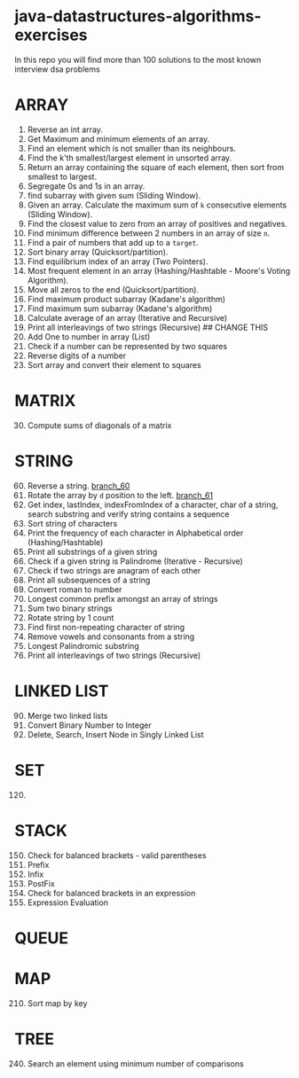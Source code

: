 # java-datastructures-algorithms-exercises
In this repo you will find more than 100 solutions to the most known interview dsa problems


# ARRAY
1. Reverse an int array.
2. Get Maximum and minimum elements of an array.
3. Find an element which is not smaller than its neighbours.
4. Find the k'th smallest/largest element in unsorted array.
5. Return an array containing the square of each element, then sort from smallest to largest.
6. Segregate 0s and 1s in an array.
7. find subarray with given sum (Sliding Window).
8. Given an array. Calculate the maximum sum of `k` consecutive elements (Sliding Window).
9. Find the closest value to zero from an array of positives and negatives.
10. Find minimum difference between 2 numbers in an array of size `n`.
11. Find a pair of numbers that add up to a `target`.
12. Sort binary array (Quicksort/partition).
13. Find equilibrium index of an array (Two Pointers).
14. Most frequent element in an array (Hashing/Hashtable - Moore's Voting Algorithm).
15. Move all zeros to the end (Quicksort/partition).
16. Find maximum product subarray (Kadane's algorithm)
17. Find maximum sum subarray (Kadane's algorithm)
18. Calculate average of an array (Iterative and Recursive)
19. Print all interleavings of two strings (Recursive) ## CHANGE THIS
20. Add One to number in array (List)
21. Check if a number can be represented by two squares
22. Reverse digits of a number
23. Sort array and convert their element to squares


# MATRIX
30. Compute sums of diagonals of a matrix


# STRING
60. Reverse a string. [branch_60](https://github.com/CarlitosDroid/java-datastructures-algorithms-exercises/tree/exercise_60)
61. Rotate the array by `d` position to the left. [branch_61](https://github.com/CarlitosDroid/java-datastructures-algorithms-exercises/tree/exercise_61)
62. Get index, lastIndex, indexFromIndex of a character, char of a string, search substring and verify string contains a sequence
63. Sort string of characters
64. Print the frequency of each character in Alphabetical order (Hashing/Hashtable)
65. Print all substrings of a given string
66. Check if a given string is Palindrome (Iterative - Recursive)
67. Check if two strings are anagram of each other
68. Print all subsequences of a string
69. Convert roman to number
70. Longest common prefix amongst an array of strings
71. Sum two binary strings
72. Rotate string by 1 count
73. Find first non-repeating character of string
74. Remove vowels and consonants from a string
75. Longest Palindromic substring
76. Print all interleavings of two strings (Recursive)

# LINKED LIST
90. Merge two linked lists
91. Convert Binary Number to Integer
92. Delete, Search, Insert Node in Singly Linked List

# SET
120.

# STACK
150. Check for balanced brackets - valid parentheses
151. Prefix
152. Infix
153. PostFix
154. Check for balanced brackets in an expression
155. Expression Evaluation

# QUEUE

# MAP
210. Sort map by key

# TREE
240. Search an element using minimum number of comparisons

